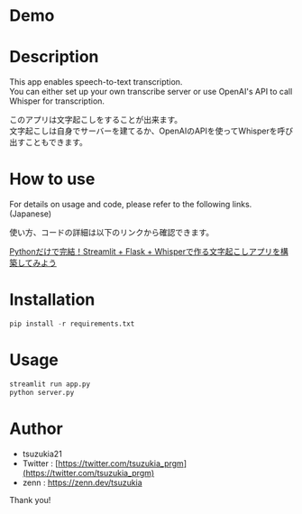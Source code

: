 # Demo


# Description

This app enables speech-to-text transcription.  
You can either set up your own transcribe server or use OpenAI's API to call Whisper for transcription.  

このアプリは文字起こしをすることが出来ます。  
文字起こしは自身でサーバーを建てるか、OpenAIのAPIを使ってWhisperを呼び出すこともできます。  

# How to use

For details on usage and code, please refer to the following links.(Japanese)

使い方、コードの詳細は以下のリンクから確認できます。

[Pythonだけで完結！Streamlit + Flask + Whisperで作る文字起こしアプリを構築してみよう](https://zenn.dev/tsuzukia/articles/ca4704708c1066)

# Installation

```python
pip install -r requirements.txt
```

# Usage

```python
streamlit run app.py
python server.py
```

# Author

* tsuzukia21
* Twitter : [https://twitter.com/tsuzukia_prgm](https://twitter.com/tsuzukia_prgm)
* zenn : https://zenn.dev/tsuzukia

Thank you!